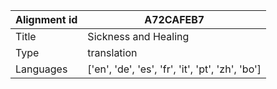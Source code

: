 |Alignment id | A72CAFEB7
| --- | --- 
|Title | Sickness and Healing 
|Type | translation
|Languages | ['en', 'de', 'es', 'fr', 'it', 'pt', 'zh', 'bo']